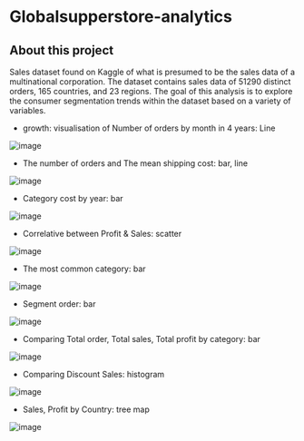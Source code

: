 # Globalsupperstore-analytics

## About this project
Sales dataset found on Kaggle of what is presumed to be the sales data of a multinational corporation. The dataset contains sales data of 51290 distinct orders, 165 countries, and 23 regions. The goal of this analysis is to explore the consumer segmentation trends within the dataset based on a variety of variables.

- growth: visualisation of Number of orders by month in 4 years: Line

![image](https://user-images.githubusercontent.com/129417444/230786449-b5079d32-586c-46f8-9d1d-861fb8e0463f.png)

- The number of orders and The mean shipping cost: bar, line

![image](https://user-images.githubusercontent.com/129417444/230786578-4bcbeea2-10b2-485a-b83a-74af57ed0d4b.png)
- Category cost by year: bar

![image](https://user-images.githubusercontent.com/129417444/232793274-0650fbed-5220-45bc-9b93-84528f4c1137.png)
- Correlative between Profit & Sales: scatter

![image](https://user-images.githubusercontent.com/129417444/232793473-1e08d363-27c9-4629-aa7e-a99c2bcaad52.png)

- The most common category: bar

![image](https://user-images.githubusercontent.com/129417444/230786679-8ae41edb-fd41-43d4-af45-58fdf68c6469.png)
- Segment order: bar

![image](https://user-images.githubusercontent.com/129417444/230786714-06aece7c-c0ad-491d-92bb-64087a55a7da.png)
- Comparing Total order, Total sales, Total profit by category: bar 

![image](https://user-images.githubusercontent.com/129417444/230786777-5b6dec06-5465-4a8c-8066-716d1562a429.png) 
- Comparing Discount Sales: histogram

![image](https://user-images.githubusercontent.com/129417444/230786789-cf764855-b704-4295-8453-6881ceb277b2.png)

- Sales, Profit by Country: tree map

![image](https://user-images.githubusercontent.com/129417444/232854070-0090d8de-d816-4328-ad81-887ef4b6eeb8.png)







